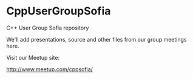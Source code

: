 # CppUserGroupSofia

C++ User Group Sofia repository

We'll add presentations, source and other files from our group meetings here. 

Visit our Meetup site:

http://www.meetup.com/cppsofia/
